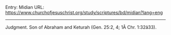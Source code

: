 Entry: Midian
URL: https://www.churchofjesuschrist.org/study/scriptures/bd/midian?lang=eng

---

Judgment. Son of Abraham and Keturah (Gen. 25:2, 4; 1Â Chr. 1:32â33).
